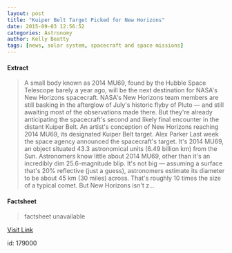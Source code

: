 ```yaml
---
layout: post
title: "Kuiper Belt Target Picked for New Horizons"
date: 2015-09-03 12:56:52
categories: Astronomy
author: Kelly Beatty
tags: [news, solar system, spacecraft and space missions]
---
```



#### Extract
>A small body known as 2014 MU69, found by the Hubble Space Telescope barely a year ago, will be the next destination for NASA's New Horizons spacecraft. NASA's New Horizons team members are still basking in the afterglow of July's historic flyby of Pluto — and still awaiting most of the observations made there. But they're already anticipating the spacecraft's second and likely final encounter in the distant Kuiper Belt. An artist's conception of New Horizons reaching 2014 MU69, its designated Kuiper Belt target. Alex Parker Last week the space agency announced the spacecraft's target. It's 2014 MU69, an object situated 43.3 astronomical units (6.49 billion km) from the Sun. Astronomers know little about 2014 MU69, other than it's an incredibly dim 25.6-magnitude blip. It's not big — assuming a surface that's 20% reflective (just a guess), astronomers estimate its diameter to be about 45 km (30 miles) across. That's roughly 10 times the size of a typical comet. But New Horizons isn't z...

#### Factsheet
>factsheet unavailable

[Visit Link](http://www.skyandtelescope.com/astronomy-news/kuiper-belt-target-picked-for-new-horizons-09032015/)

id:  179000
